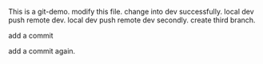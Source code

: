 This is a git-demo.
modify this file.
change into dev successfully.
local dev push remote dev.
local dev push remote dev secondly.
create third branch.

add a commit

add a commit again.